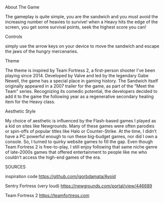 About The Game

The gameplay is quite simple, you are the sandwich and you must avoid the increasing number of heavies to survive! 
when a Heavy hits the edge of the screen, you get some survival points, 
seek the highest score you can!


Controls

simply use the arrow keys on your device to move the sandwich
and escape the jaws of the hungry mercenaries.

Theme

The theme is inspired by Team Fortress 2, a first-person shooter I've been playing since 2014. Developed by Valve and led by the legendary Gabe Newell, the game has a special place in gaming history. The Sandwich itself originally appeared in a 2007 trailer for the game, as part of the "Meet the Team" series. Recognizing its comedic potential, the developers decided to add it to the game the following year as a regenerative secondary healing item for the Heavy class.

Aesthetic Style

My choice of aesthetic is influenced by the Flash-based games I played as a kid on sites like Newgrounds. Many of these games were often parodies or spin-offs of popular titles like Halo or Counter-Strike. At the time, I didn’t have a PC powerful enough to run these big-budget games, nor did I own a console. 
So, I turned to quirky website games to fill the gap. Even though Team Fortress 2 is free-to-play, I still enjoy following that same niche genre of late-2000s games that offered entertainment to people like me who couldn't access the high-end games of the era.


SOURCES

inspiration code 
https://github.com/igorbdamata/Avoid 

Sentry Fortress (very loud)
https://newgrounds.com/portal/view/446689

Team Fortress 2
https://teamfortress.com



